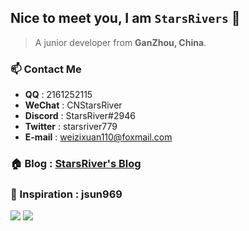 ## Nice to meet you, I am `StarsRivers` 🥳

> A junior developer from **GanZhou, China**.

### 📫 Contact Me

- **QQ** : 2161252115
- **WeChat** : CNStarsRiver
- **Discord** : StarsRiver#2946
- **Twitter** : starsriver779
- **E-mail** : weizixuan110@foxmail.com

### 🏠 Blog : [StarsRiver's Blog](https://starsriver.uotan.cn)

### 📖 Inspiration : jsun969
<img  src="https://github-readme-stats.vercel.app/api?username=StarsRivers&bg_color=30,e96443,904e95&title_color=fff&text_color=fff" />
<img  src="https://github-readme-stats.vercel.app/api/top-langs/?username=StarsRiver&layout=compact&bg_color=30,e96443,904e95&title_color=fff&text_color=fff" />
